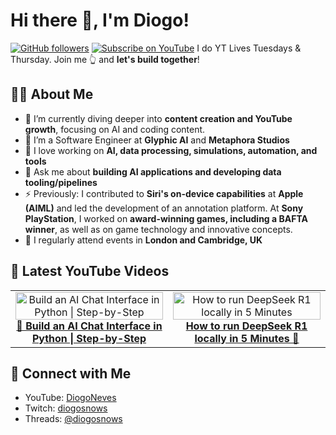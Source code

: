 # Hi there 👋, I'm Diogo!

[![GitHub followers](https://img.shields.io/github/followers/DiogoNeves?label=Follow&style=social)](https://github.com/DiogoNeves) [![Subscribe on YouTube](https://img.shields.io/youtube/channel/subscribers/UCdQ-R9abgxDAB-zPM9JAqXg?label=YouTube&style=social)](https://www.youtube.com/DiogoNeves)
I do YT Lives Tuesdays & Thursday. Join me 👆 and **let's build together**!

## 👨‍💻 About Me
- 🌱 I’m currently diving deeper into **content creation and YouTube growth**, focusing on AI and coding content.
- 💼 I’m a Software Engineer at **Glyphic AI** and **Metaphora Studios**
- 🚀 I love working on **AI, data processing, simulations, automation, and tools**
- 💬 Ask me about **building AI applications and developing data tooling/pipelines**
- ⚡ Previously: I contributed to **Siri's on-device capabilities** at **Apple (AIML)** and led the development of an annotation platform. At **Sony PlayStation**, I worked on **award-winning games, including a BAFTA winner**, as well as on game technology and innovative concepts.
- 📍 I regularly attend events in **London and Cambridge, UK**

## 🎥 Latest YouTube Videos
<table>
  <tr>
    <td style="width: 50%; text-align: center;">
      <a href="https://youtu.be/P8-CUb9B4A4">
        <img src="https://img.youtube.com/vi/P8-CUb9B4A4/0.jpg" alt="Build an AI Chat Interface in Python | Step-by-Step" style="width:100%; max-width:300px;">
      </a>
      <br>
      <a href="https://youtu.be/P8-CUb9B4A4"><b>💬 Build an AI Chat Interface in Python | Step-by-Step</b></a>
    </td>
    <td style="width: 50%; text-align: center;">
      <a href="https://youtu.be/AHGyGeEhRZs">
        <img src="https://img.youtube.com/vi/AHGyGeEhRZs/0.jpg" alt="How to run DeepSeek R1 locally in 5 Minutes" style="width:100%; max-width:300px;">
      </a>
      <br>
      <a href="https://youtu.be/AHGyGeEhRZs?si=Bk_AuB95FG3mUqPg"><b>How to run DeepSeek R1 locally in 5 Minutes 🚀</b></a>
    </td>
  </tr>
</table>

## 📡 Connect with Me
- YouTube: [DiogoNeves](http://www.youtube.com/@DiogoNeves)
- Twitch: [diogosnows](https://www.twitch.tv/diogosnows)
- Threads: [@diogosnows](https://www.threads.net/@diogosnows)
